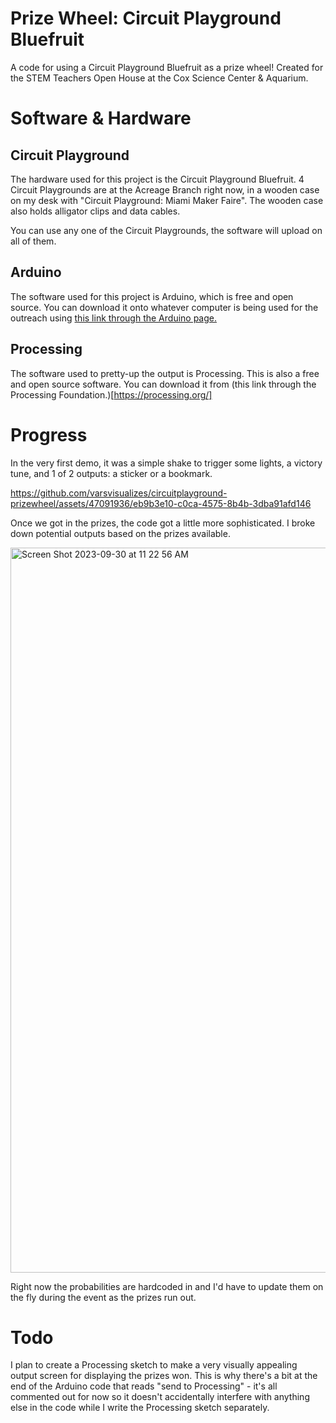 # Prize Wheel: Circuit Playground Bluefruit
A code for using a Circuit Playground Bluefruit as a prize wheel! Created for the STEM Teachers Open House at the Cox Science Center &amp; Aquarium.

# Software & Hardware
## Circuit Playground 
The hardware used for this project is the Circuit Playground Bluefruit. 4 Circuit Playgrounds are at the Acreage Branch right now, in a wooden case on my desk with "Circuit Playground: Miami Maker Faire". The wooden case also holds alligator clips and data cables.

You can use any one of the Circuit Playgrounds, the software will upload on all of them.

## Arduino
The software used for this project is Arduino, which is free and open source. You can download it onto whatever computer is being used for the outreach using [this link through the Arduino page.](https://www.arduino.cc/en/software) 

## Processing
The software used to pretty-up the output is Processing. This is also a free and open source software. You can download it from (this link through the Processing Foundation.)[https://processing.org/]

# Progress

In the very first demo, it was a simple shake to trigger some lights, a victory tune, and 1 of 2 outputs: a sticker or a bookmark.


https://github.com/varsvisualizes/circuitplayground-prizewheel/assets/47091936/eb9b3e10-c0ca-4575-8b4b-3dba91afd146


Once we got in the prizes, the code got a little more sophisticated. I broke down potential outputs based on the prizes available. 

<img width="1160" alt="Screen Shot 2023-09-30 at 11 22 56 AM" src="https://github.com/varsvisualizes/circuitplayground-prizewheel/assets/47091936/6ecc4c98-d5d1-4293-9d22-b6cb2c73ebaf">

Right now the probabilities are hardcoded in and I'd have to update them on the fly during the event as the prizes run out.

# Todo

I plan to create a Processing sketch to make a very visually appealing output screen for displaying the prizes won. This is why there's a bit at the end of the Arduino code that reads "send to Processing" - it's all commented out for now so it doesn't accidentally interfere with anything else in the code while I write the Processing sketch separately. 
